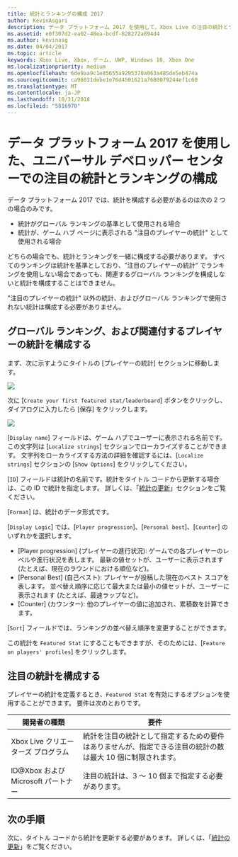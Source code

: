 ```yaml
---
title: 統計とランキングの構成 2017
author: KevinAsgari
description: データ プラットフォーム 2017 を使用して、Xbox Live の注目の統計とランキングをユニバーサル デベロッパー センターで構成する方法について説明します。
ms.assetid: e0f307d2-ea02-48ea-bcdf-828272a894d4
ms.author: kevinasg
ms.date: 04/04/2017
ms.topic: article
keywords: Xbox Live, Xbox, ゲーム, UWP, Windows 10, Xbox One
ms.localizationpriority: medium
ms.openlocfilehash: 6de9aa9c1e85655a9295370a963a485de5eb474a
ms.sourcegitcommit: ca96031debe1e76d4501621a7680079244ef1c60
ms.translationtype: MT
ms.contentlocale: ja-JP
ms.lasthandoff: 10/31/2018
ms.locfileid: "5816970"
---
```

# <a name="configuring-featured-stats-or-leaderboards-on-universal-dev-center-with-data-platform-2017"></a>データ プラットフォーム 2017 を使用した、ユニバーサル デベロッパー センターでの注目の統計とランキングの構成

データ プラットフォーム 2017 では、統計を構成する必要があるのは次の 2 つの場合のみです。

* 統計がグローバル ランキングの基準として使用される場合
* 統計が、ゲーム ハブ ページに表示される "注目のプレイヤーの統計" として使用される場合

どちらの場合でも、統計とランキングを一緒に構成する必要があります。 すべてのランキングは統計を基準としており、"注目のプレイヤーの統計" でランキングを使用しない場合であっても、関連するグローバル ランキングを構成しないと統計を構成することはできません。

"注目のプレイヤーの統計" 以外の統計、およびグローバル ランキングで使用されない統計は構成する必要がありません。

## <a name="configure-a-global-leaderboard-and-an-associated-player-stat"></a>グローバル ランキング、および関連付するプレイヤーの統計を構成する

まず、次に示すようにタイトルの [プレイヤーの統計] セクションに移動します。

![](../images/omega/dev_center_player_stats_creators.png)

次に [`Create your first featured stat/leaderboard`] ボタンをクリックし、ダイアログに入力したら [保存] をクリックします。

![](../images/omega/dev_center_player_stats_creators_leaderboard.png)

[`Display name`] フィールドは、ゲーム ハブでユーザーに表示される名前です。  この文字列は [`Localize strings`] セクションでローカライズすることができます。  文字列をローカライズする方法の詳細を確認するには、[`Localize strings`] セクションの [`Show Options`] をクリックしてください。

[`ID`] フィールドは統計の名前です。統計をタイトル コードから更新する場合は、この ID で統計を指定します。   詳しくは、「[統計の更新](player-stats-updating.md)」セクションをご覧ください。

[`Format`] は、統計のデータ形式です。

[`Display Logic`] では、[`Player progression`]、[`Personal best`]、[`Counter`] のいずれかを選択します。
- [Player progression] (プレイヤーの進行状況): ゲームでの各プレイヤーのレベルや進行状況を表します。  最新の値セットが、ユーザーに表示されます   (たとえば、現在のラウンドにおける順位など)。
- [Personal Best] (自己ベスト): プレイヤーが投稿した現在のベスト スコアを表します。 並べ替え順序に応じて最大または最小の値セットが、ユーザーに表示されます   (たとえば、最速ラップなど)。
- [Counter] (カウンター): 他のプレイヤーの値に追加され、累積数を計算できます。  

[`Sort`] フィールドでは、ランキングの並べ替え順序を変更することができます。

この統計を `Featured Stat` にすることもできますが、そのためには、[`Feature on players' profiles`] をクリックします。  

## <a name="configure-featured-stats"></a>注目の統計を構成する

プレイヤーの統計を定義するとき、`Featured Stat` を有効にするオプションを使用することができます。  要件は次のとおりです。

| 開発者の種類 | 要件 |
|----------------|-------------|
| Xbox Live クリエーターズ プログラム | 統計を注目の統計として指定するための要件はありませんが、指定できる注目の統計の数は最大 10 個に制限されます。 |
| ID@Xbox および Microsoft パートナー | 注目の統計は、3 ～ 10 個まで指定する必要があります。 |

## <a name="next-steps"></a>次の手順

次に、タイトル コードから統計を更新する必要があります。  詳しくは、「[統計の更新](player-stats-updating.md)」をご覧ください。